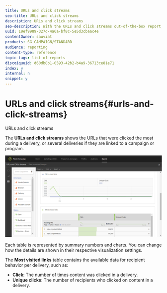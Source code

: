 ```yaml
---
title: URLs and click streams
seo-title: URLs and click streams
description: URLs and click streams
seo-description: With the URLs and click streams out-of-the-box report, learn about the success of the URLs in your deliveries.
uuid: 19ef9989-327d-4a6a-bf8c-5e5d3cbaac4e
contentOwner: sauviat
products: SG_CAMPAIGN/STANDARD
audience: reporting
content-type: reference
topic-tags: list-of-reports
discoiquuid: d60db8b1-0593-42b2-b4a9-36713ce81e71
index: y
internal: n
snippet: y
---
```


# URLs and click streams{#urls-and-click-streams}

URLs and click streams

The **URLs and click streams** shows the URLs that were clicked the most during a delivery, or several deliveries if they are linked to a campaign or program.

![](assets/delivery_reports_8.png)

Each table is represented by summary numbers and charts. You can change how the details are shown in their respective visualization settings.

The **Most visited links** table contains the available data for recipient behavior per delivery, such as:

* **Click**: The number of times content was clicked in a delivery.
* **Unique clicks**: The number of recipients who clicked on content in a delivery.

